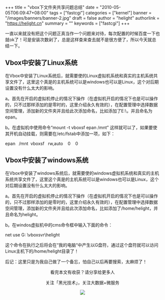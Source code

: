 +++
title = "vbox下文件夹共享问题总结"
date = "2010-05-05T06:09:47+08:00"
tags = ["fastcgi"]
categories = ["kernel"]
banner = "/images/banners/banner-2.jpg"
draft = false
author = "helight"
authorlink = "https://helight.cn"
summary = ""
keywords = ["fastcgi"]
+++

一直以来就没有把这个问题正真当作一个问题来对待，每次配置的时候百度一下也就ok了！可是安装次数剁了，总是这样查来查去就不是很方便了，所以今天就总结一下。
<!--more-->
## Vbox中安装了Linux系统

在Vbox中安装了Linux系统后，就需要使的Linux虚拟机系统和真实的主机系统共享文件了，这里这个真是的主机系统可以是windows也可以是Linux，这个对后期设置没有什么太大的影响。

a。首先在开启的虚拟机停止的情况下操作（在虚拟机开启的情况下也是可以操作的，只不过那样添加的是零时的，这里介绍永久有效的），在配置管理中选择数据空间管理，添加新的文件夹并且给此次添加命名，比如添加了E:\，并且命名为epan。

b。在虚拟机中使用命令“mount -t vboxsf epan /mnt” 这样就可以了，如果要使其开机自动挂载，则需要在/etc/fstab中添加一项，如下：

epan   /mnt  vboxsf   rw,auto    0    0

## Vbox中安装了windows系统

在Vbox中安装了windows系统后，就需要使的windows虚拟机系统和真实的主机系统共享文件了，这里这个真是的主机系统可以是windows也可以是Linux，这个对后期设置没有什么太大的影响。

a。首先在开启的虚拟机停止的情况下操作（在虚拟机开启的情况下也是可以操作的，只不过那样添加的是零时的，这里介绍永久有效的），在配置管理中选择数据空间管理，添加新的文件夹并且给此次添加命名，比如添加了/home/helight，并且命名为helight。

b。在windos虚拟机中的cms命令框中输入下面的命令：

net use G: \\vboxsvr\helight

这个命令在执行之后将会在“我的电脑“中产生以G盘符，通过这个盘符就可以访问Linux主机下的/home/helight目录了！

后记：这里只是为我自己做了一个备忘，怕自己以后再要搜索，太麻烦了！

<center>
看完本文有收获？请分享给更多人<br>

关注「黑光技术」，关注大数据+微服务<br>

![](/images/qrcode_helight_tech.jpg)
</center>
